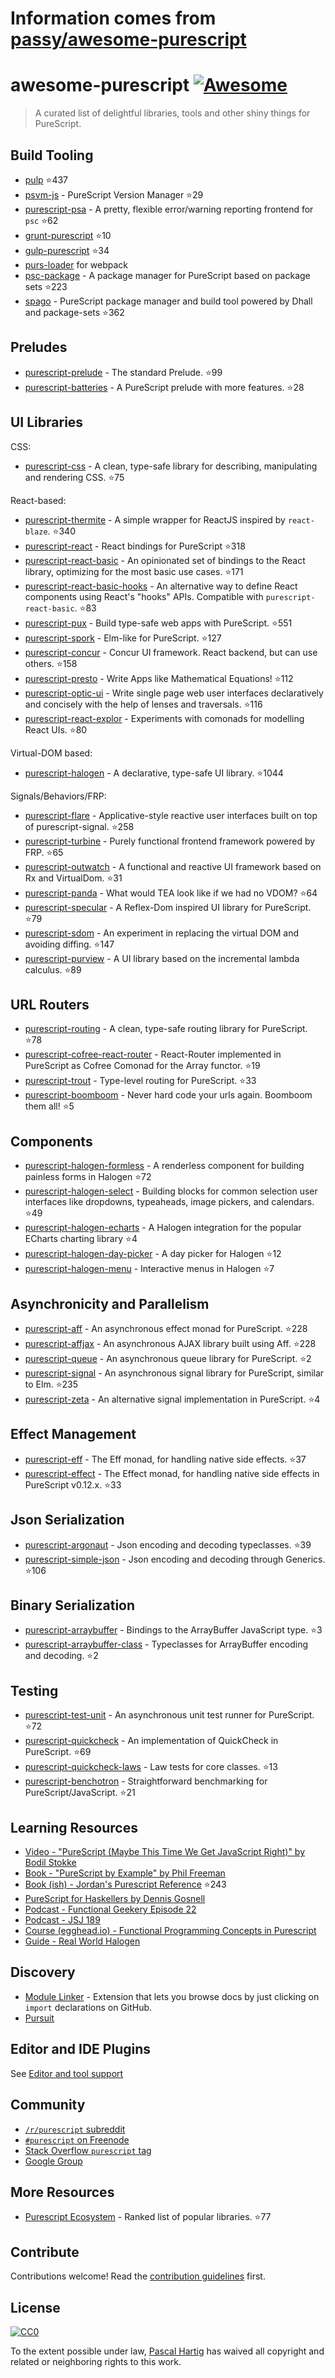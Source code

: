 # Information comes from [passy/awesome-purescript](https://github.com/passy/awesome-purescript)
# awesome-purescript [![Awesome](https://cdn.rawgit.com/sindresorhus/awesome/d7305f38d29fed78fa85652e3a63e154dd8e8829/media/badge.svg)](https://github.com/sindresorhus/awesome)

> A curated list of delightful libraries, tools and other shiny things for PureScript.

## Build Tooling

- [pulp](https://github.com/bodil/pulp) :star:437
- [psvm-js](https://github.com/ThomasCrvsr/psvm-js) - PureScript Version Manager :star:29
- [purescript-psa](https://github.com/natefaubion/purescript-psa) - A pretty, flexible error/warning reporting frontend for `psc` :star:62
- [grunt-purescript](https://github.com/purescript-contrib/grunt-purescript) :star:10
- [gulp-purescript](https://github.com/purescript-contrib/gulp-purescript) :star:34
- [purs-loader](https://github.com/ethul/purs-loader) for webpack
- [psc-package](https://github.com/purescript/psc-package) - A package manager for PureScript based on package sets :star:223
- [spago](https://github.com/spacchetti/spago) - PureScript package manager and build tool powered by Dhall and package-sets :star:362

## Preludes

- [purescript-prelude](https://github.com/purescript/purescript-prelude) - The standard Prelude. :star:99
- [purescript-batteries](https://github.com/tfausak/purescript-batteries) - A PureScript prelude with more features. :star:28

## UI Libraries

CSS:

- [purescript-css](https://github.com/slamdata/purescript-css) - A clean, type-safe library for describing, manipulating and rendering CSS. :star:75

React-based:

- [purescript-thermite](https://github.com/paf31/purescript-thermite) - A simple wrapper for ReactJS inspired by `react-blaze`. :star:340
- [purescript-react](https://github.com/purescript-contrib/purescript-react) - React bindings for PureScript :star:318
- [purescript-react-basic](https://github.com/lumihq/purescript-react-basic) - An opinionated set of bindings to the React library, optimizing for the most basic use cases. :star:171
- [purescript-react-basic-hooks](https://github.com/spicydonuts/purescript-react-basic-hooks) - An alternative way to define React components using React's "hooks" APIs. Compatible with `purescript-react-basic`. :star:83
- [purescript-pux](https://github.com/alexmingoia/purescript-pux) - Build type-safe web apps with PureScript. :star:551
- [purescript-spork](https://github.com/natefaubion/purescript-spork) - Elm-like for PureScript. :star:127
- [purescript-concur](https://github.com/ajnsit/purescript-concur) - Concur UI framework. React backend, but can use others. :star:158
- [purescript-presto](https://github.com/juspay/purescript-presto) - Write Apps like Mathematical Equations! :star:112
- [purescript-optic-ui](https://github.com/zrho/purescript-optic-ui) - Write single page web user interfaces declaratively and concisely with the help of lenses and traversals. :star:116
- [purescript-react-explor](https://github.com/paf31/purescript-react-explore) - Experiments with comonads for modelling React UIs. :star:80

Virtual-DOM based:

- [purescript-halogen](https://github.com/slamdata/purescript-halogen) - A declarative, type-safe UI library. :star:1044

Signals/Behaviors/FRP:

- [purescript-flare](https://github.com/sharkdp/purescript-flare) - Applicative-style reactive user interfaces built on top of purescript-signal. :star:258
- [purescript-turbine](https://github.com/funkia/purescript-turbine) - Purely functional frontend framework powered by FRP. :star:65
- [purescript-outwatch](https://github.com/OutWatch/purescript-outwatch) - A functional and reactive UI framework based on Rx and VirtualDom. :star:31
- [purescript-panda](https://github.com/i-am-tom/purescript-panda) - What would TEA look like if we had no VDOM? :star:64
- [purescript-specular](https://github.com/restaumatic/purescript-specular) - A Reflex-Dom inspired UI library for PureScript. :star:79
- [purescript-sdom](https://github.com/paf31/purescript-sdom) - An experiment in replacing the virtual DOM and avoiding diffing. :star:147
- [purescript-purview](https://github.com/paf31/purescript-purview) - A UI library based on the incremental lambda calculus. :star:89

## URL Routers

- [purescript-routing](https://github.com/slamdata/purescript-routing) - A clean, type-safe routing library for PureScript. :star:78
- [purescript-cofree-react-router](https://github.com/coot/purescript-cofree-react-router) - React-Router implemented in PureScript as Cofree Comonad for the Array functor. :star:19
- [purescript-trout](https://github.com/owickstrom/purescript-trout) - Type-level routing for PureScript. :star:33
- [purescript-boomboom](https://github.com/paluh/purescript-boomboom) - Never hard code your urls again. Boomboom them all! :star:5

## Components

- [purescript-halogen-formless](https://github.com/thomashoneyman/purescript-halogen-formless) - A renderless component for building painless forms in Halogen :star:72
- [purescript-halogen-select](https://github.com/citizennet/purescript-halogen-select) - Building blocks for common selection user interfaces like dropdowns, typeaheads, image pickers, and calendars. :star:49
- [purescript-halogen-echarts](https://github.com/slamdata/purescript-halogen-echarts) - A Halogen integration for the popular ECharts charting library :star:4
- [purescript-halogen-day-picker](https://github.com/rnons/purescript-halogen-day-picker) - A day picker for Halogen :star:12
- [purescript-halogen-menu](https://github.com/slamdata/purescript-halogen-menu) - Interactive menus in Halogen :star:7

## Asynchronicity and Parallelism

- [purescript-aff](https://github.com/slamdata/purescript-aff) - An asynchronous effect monad for PureScript. :star:228
- [purescript-affjax](https://github.com/slamdata/purescript-aff) - An asynchronous AJAX library built using Aff. :star:228
- [purescript-queue](https://github.com/athanclark/purescript-queue) - An asynchronous queue library for PureScript. :star:2
- [purescript-signal](https://github.com/bodil/purescript-signal) - An asynchronous signal library for PureScript, similar to Elm. :star:235
- [purescript-zeta](https://github.com/athanclark/purescript-zeta) - An alternative signal implementation in PureScript. :star:4

## Effect Management

- [purescript-eff](https://github.com/purescript/purescript-eff) - The Eff monad, for handling native side effects. :star:37
- [purescript-effect](https://github.com/purescript/purescript-effect) - The Effect monad, for handling native side effects in PureScript v0.12.x. :star:33

## Json Serialization

- [purescript-argonaut](https://github.com/purescript-contrib/purescript-argonaut) - Json encoding and decoding typeclasses. :star:39
- [purescript-simple-json](https://github.com/justinwoo/purescript-simple-json) - Json encoding and decoding through Generics. :star:106

## Binary Serialization

- [purescript-arraybuffer](https://github.com/jacereda/purescript-arraybuffer) - Bindings to the ArrayBuffer JavaScript type. :star:3
- [purescript-arraybuffer-class](https://github.com/athanclark/purescript-arraybuffer-class) - Typeclasses for ArrayBuffer encoding and decoding. :star:2

## Testing

- [purescript-test-unit](https://github.com/bodil/purescript-test-unit) - An asynchronous unit test runner for PureScript. :star:72
- [purescript-quickcheck](https://github.com/purescript/purescript-quickcheck) - An implementation of QuickCheck in PureScript. :star:69
- [purescript-quickcheck-laws](https://github.com/garyb/purescript-quickcheck-laws) - Law tests for core classes. :star:13
- [purescript-benchotron](https://github.com/hdgarrood/purescript-benchotron) - Straightforward benchmarking for PureScript/JavaScript. :star:21

## Learning Resources

- [Video - "PureScript (Maybe This Time We Get JavaScript Right)" by Bodil Stokke](https://www.youtube.com/watch?v=yIlDBPiMb0o)
- [Book - "PureScript by Example" by Phil Freeman](https://leanpub.com/purescript/read)
- [Book (ish) - Jordan's Purescript Reference](https://github.com/JordanMartinez/purescript-jordans-reference) :star:243
- [PureScript for Haskellers by Dennis Gosnell](http://www.arow.info/blog/posts/2015-12-17-purescript-intro.html)
- [Podcast - Functional Geekery Episode 22](https://www.functionalgeekery.com/episode-22-lambdaconf-2015-part-1/)
- [Podcast - JSJ 189](https://devchat.tv/js-jabber/189-jsj-purescript-with-john-a-de-goes-and-phil-freeman)
- [Course (egghead.io) - Functional Programming Concepts in Purescript](https://egghead.io/courses/functional-programming-concepts-in-purescript)
- [Guide - Real World Halogen](https://thomashoneyman.com/guides/real-world-halogen)

## Discovery

- [Module Linker](https://fiatjaf.alhur.es/module-linker/#/purescript) - Extension that lets you browse docs by just clicking on `import` declarations on GitHub.
- [Pursuit](https://pursuit.purescript.org/)

## Editor and IDE Plugins

See [Editor and tool support](https://github.com/purescript/purescript/wiki/Editor-and-tool-support)

## Community

- [`/r/purescript` subreddit](http://www.reddit.com/r/purescript)
- [`#purescript` on Freenode](http://webchat.freenode.net/?channels=purescript)
- [Stack Overflow `purescript` tag](http://stackoverflow.com/questions/tagged/purescript)
- [Google Group](https://groups.google.com/forum/#!forum/purescript)

## More Resources

- [Purescript Ecosystem](https://github.com/xgrommx/purescript-ecosystem) - Ranked list of popular libraries. :star:77

## Contribute

Contributions welcome! Read the [contribution guidelines](contributing.md) first.


## License

[![CC0](http://i.creativecommons.org/p/zero/1.0/88x31.png)](http://creativecommons.org/publicdomain/zero/1.0/)

To the extent possible under law, [Pascal Hartig](https://passy.me/) has waived all copyright and related or neighboring rights to this work.


